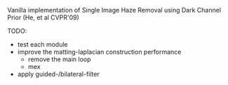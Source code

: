 Vanilla implementation of Single Image Haze Removal using Dark Channel Prior (He, et al CVPR'09)

TODO:
- test each module
- improve the matting-laplacian construction performance
    - remove the main loop
    - mex
- apply guided-/bilateral-filter
